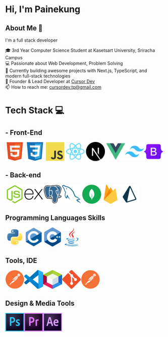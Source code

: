 # Hi, I'm Painekung

## About Me 🚀
I'm a full stack developer 

🎓 3rd Year Computer Science Student at Kasetsart University, Sriracha Campus  
💻 Passionate about Web Development, Problem Solving  
🚀 Currently building awesome projects with Next.js, TypeScript, and modern full-stack technologies  
🏢 Founder & Lead Developer at [Cursor Dev](https://www.instagram.com/cursor_dev?utm_source=ig_web_button_share_sheet&igsh=ZDNlZDc0MzIxNw==)  
📫 How to reach me: cursordev.tp@gmail.com

# Tech Stack 💻 

## - Front-End

<img width="60"  height="60" src="./icons/HTML5.svg"  alt="" > <img width="60" height="60" src="./icons/CSS3.svg" alt=""> <img width="60" height="60" src="./icons/JavaScript.svg" alt=""> <img width="60" height="60" src="./icons/React.svg" alt="">  <img width="60" height="60" src="./icons/NextJS.svg" alt="">  <img width="60" height="60" src="./icons/vue.svg" alt=""><img width="60" height="60" src="./icons/Tailwind CSS.svg" alt=""><img width="60" height="60" src="./icons/Bootstrap.svg" alt="">

## - Back-end

<img width="60" height="60" src="./icons/Node.js.svg" alt=""><img width="60" height="60" src="./icons/Express.svg" alt=""><img width="60" height="60" src="./icons/PostgresSQL.svg" alt=""><img width="60" height="60" src="./icons/MySQL.svg" alt=""> <img width="60" height="60" src="./icons/mongo.svg" alt=""><img width="60" height="60" src="./icons/firebase.svg" alt=""><img width="60" height="60" src="./icons/prisma.svg" alt="">

## Programming Languages Skills
<img width="60" height="60" src="./icons/Python.svg" alt=""><img width="60" height="60" src="./icons/C.svg" alt=""><img width="60" height="60" src="./icons/C++ (CPlusPlus).svg" alt=""><img width="60" height="60" src="./icons/Java.svg" alt="">

## Tools, IDE
<img width="60" height="60" src="./icons/Postman.svg" alt=""><img width="60" height="60" src="./icons/Visual Studio Code (VS Code).svg" alt=""><img width="60" height="60" src="./icons/netbean.svg" alt=""><img width="60" height="60" src="./icons/Git.svg" alt=""><img width="60" height="60" src="./icons/Postman.svg" alt="">

## Design & Media Tools
<img width="60" height="60" src="./icons/ps.svg" alt=""><img width="60" height="60" src="./icons/pr.svg" alt=""><img width="60" height="60" src="./icons/ae.svg" alt="">